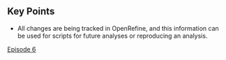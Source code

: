 ## Key Points

- All changes are being tracked in OpenRefine, and this information can be used for scripts for future analyses or reproducing an analysis.

[Episode 6](episode6.md)
